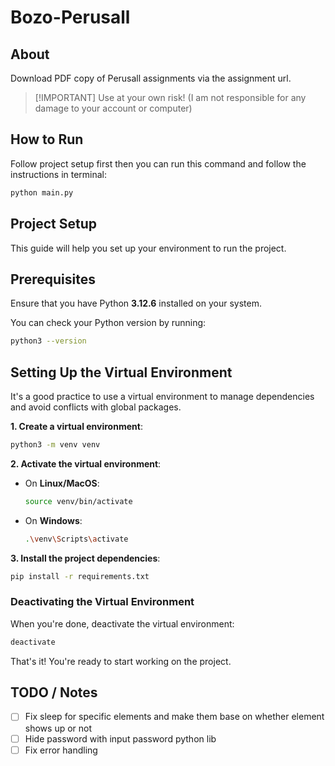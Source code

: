 # Bozo-Perusall

## About

Download PDF copy of Perusall assignments via the assignment url.

>[!IMPORTANT] Use at your own risk! (I am not responsible for any damage to your account or computer)

## How to Run

Follow project setup first then you can run this command and follow the instructions in terminal:

```bash
python main.py
```

## Project Setup

This guide will help you set up your environment to run the project.

## Prerequisites

Ensure that you have Python **3.12.6** installed on your system.

You can check your Python version by running:

```bash
python3 --version
```

## Setting Up the Virtual Environment

It's a good practice to use a virtual environment to manage dependencies and avoid conflicts with global packages.

**1. Create a virtual environment**:

```bash
python3 -m venv venv
```

**2. Activate the virtual environment**:

- On **Linux/MacOS**:
  
  ```bash
  source venv/bin/activate
  ```

- On **Windows**:
  
  ```bash
  .\venv\Scripts\activate
  ```

**3. Install the project dependencies**:

```bash
pip install -r requirements.txt
```

###  Deactivating the Virtual Environment

When you're done, deactivate the virtual environment:

```bash
deactivate
```

That's it! You're ready to start working on the project.

## TODO / Notes

- [ ] Fix sleep for specific elements and make them base on whether element shows up or not
- [ ] Hide password with input password python lib
- [ ] Fix error handling
